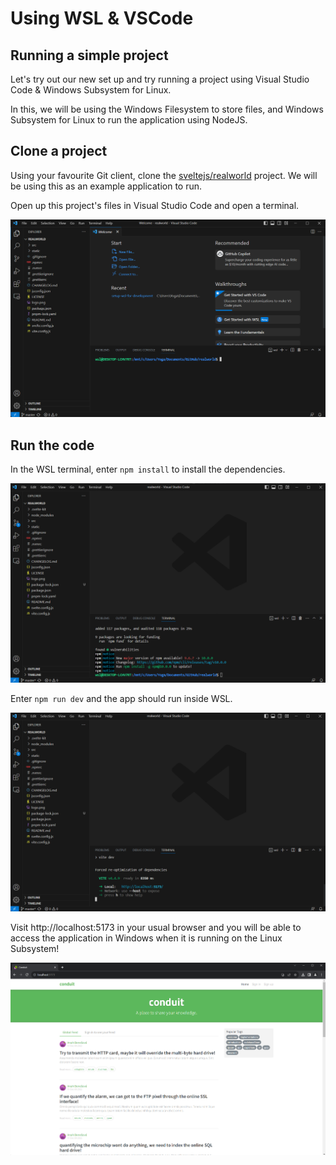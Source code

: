 # Using WSL & VSCode

## Running a simple project

Let's try out our new set up and try running a project using Visual Studio Code & Windows Subsystem for Linux.

In this, we will be using the Windows Filesystem to store files, and Windows Subsystem for Linux to run the application using NodeJS.

## Clone a project

Using your favourite Git client, clone the [sveltejs/realworld](https://github.com/sveltejs/realworld) project. We will be using this as an example application to run.

Open up this project's files in Visual Studio Code and open a terminal.

![realworld app in vscode](img/15-realworld-app.png)

## Run the code

In the WSL terminal, enter `npm install` to install the dependencies.

![npm install](img/16-npm-install.png)

Enter `npm run dev` and the app should run inside WSL.

![npm run dev](img/17-npm-run-dev.png)

Visit http://localhost:5173 in your usual browser and you will be able to access the application in Windows when it is running on the Linux Subsystem!

![app running in WSL](img/18-app-running.png)